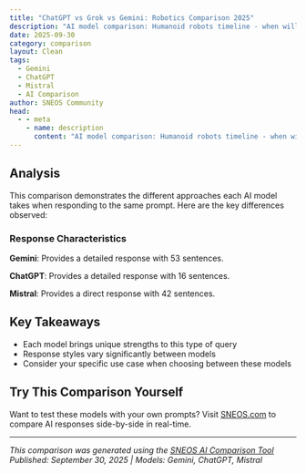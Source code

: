 ```yaml
---
title: "ChatGPT vs Grok vs Gemini: Robotics Comparison 2025"
description: "AI model comparison: Humanoid robots timeline - when will they replace human workers?..."
date: 2025-09-30
category: comparison
layout: Clean
tags:
  - Gemini
  - ChatGPT
  - Mistral
  - AI Comparison
author: SNEOS Community
head:
  - - meta
    - name: description
      content: "AI model comparison: Humanoid robots timeline - when will they replace human workers?..."
---
```


<ChatComparison
  title="ChatGPT vs Grok vs Gemini: Robotics Comparison 2025"
  prompt="Humanoid robots timeline - when will they replace human workers?"
  :responses='{
    "Gemini": "The question of when humanoid robots will replace human workers is a complex one, and there\u0027s no single definitive answer.  It depends on numerous factors including technological advancements, economic pressures, social acceptance, and the specific industry. Here\u0027s a breakdown of the timeline and influencing factors:\n\n**Near Term (Now - 5 Years):**\n\n*   **Limited Adoption in Specific Roles:**  We\u0027ll see continued and accelerating adoption of robots in areas that are dull, dirty, dangerous, and/or repetitive.  This is already happening in:\n    *   **Warehousing and Logistics:** Robots are already used for picking, packing, and sorting.  Expect to see more advanced systems handling more complex tasks.\n    *   **Manufacturing:**  Welding, painting, assembly line tasks.  Humanoid robots might be used in very specific, controlled environments, but mostly focused on automating singular tasks.\n    *   **Construction:** Automation of repetitive tasks such as bricklaying, welding, and concrete pouring.\n    *   **Security:** Patrolling, monitoring, and surveillance.\n    *   **Cleaning:**  Large-scale commercial cleaning (e.g., floor scrubbing in warehouses).\n*   **Collaboration over Replacement:**  The focus will largely be on *collaborative robots* (cobots) that work alongside humans, augmenting their abilities rather than completely replacing them.  This improves efficiency and safety.\n*   **Pilot Programs and Research:** Expect to see more pilot programs and research into humanoid robots in various sectors, but widespread deployment is unlikely.  Cost, technological limitations, and safety concerns will be significant barriers.\n*   **Skills Gap Widens:**  Even with increased automation, there will be a growing demand for skilled workers who can program, maintain, and repair robots.\n\n**Mid-Term (5-15 Years):**\n\n*   **Increased Autonomy and Dexterity:**  AI and machine learning will continue to improve, allowing robots to perform more complex tasks with less human intervention.  Dexterity and manipulation skills will also improve significantly.\n*   **Expanding Applications:**  More industries will find suitable applications for humanoid robots, particularly as costs decrease and capabilities increase. This might include:\n    *   **Healthcare:**  Assisting nurses with patient care, delivering medications, and performing basic check-ups. (Very limited use cases)\n    *   **Retail:**  Stocking shelves, assisting customers, and providing information (expecting to see limited use and more autonomous robots performing single tasks).\n    *   **Hospitality:**  Cleaning rooms, delivering room service, and providing basic concierge services.\n    *   **Agriculture:** Harvesting crops, planting seeds, and tending to livestock.\n*   **Growing Job Displacement:** Job losses in specific sectors will become more pronounced, particularly for low-skilled and repetitive tasks.  There will be a greater need for workforce retraining and adaptation.\n*   **Ethical and Societal Considerations:**  Discussions around the ethical implications of widespread robot adoption will intensify, including issues related to job displacement, bias in AI algorithms, and robot rights.\n\n**Long Term (15\u002B Years):**\n\n*   **Potential for Significant Transformation:**  If technological advancements continue at their current pace (which is not guaranteed), we could see a significant transformation in the workforce and society.\n*   **Wider Adoption Across Sectors:** Humanoid robots could potentially perform a wide range of tasks in various industries, including those that currently require significant human interaction and expertise.\n*   **New Job Categories Emerge:**  While some jobs will be lost, new job categories will emerge related to robotics, AI, and automation.  The nature of work will likely shift towards more creative, strategic, and interpersonal roles.\n*   **Universal Basic Income (UBI) Discussions:**  The potential for widespread job displacement could lead to serious consideration of alternative economic models such as UBI.\n*   **Unforeseen Consequences:**  The long-term consequences of widespread robot adoption are difficult to predict and could include unintended social, economic, and political effects.\n\n**Key Factors Influencing the Timeline:**\n\n*   **Technological Advancements:**\n    *   **AI and Machine Learning:** Progress in AI is crucial for robots to understand complex situations, learn new tasks, and adapt to changing environments.\n    *   **Dexterity and Manipulation:** Robots need to be able to manipulate objects with the same precision and dexterity as humans.\n    *   **Power Sources and Battery Life:**  Improving battery technology is essential for robots to operate for extended periods without needing to be recharged.\n    *   **Sensors and Perception:**  Robots need advanced sensors and perception systems to accurately perceive their surroundings and interact with the world.\n*   **Economic Factors:**\n    *   **Cost of Robots:** The cost of developing, manufacturing, and maintaining robots needs to decrease significantly before they become economically viable in many industries.\n    *   **Labor Costs:**  Rising labor costs can incentivize companies to invest in automation.\n    *   **Return on Investment (ROI):**  Businesses need to see a clear return on investment from implementing robots.\n*   **Social and Ethical Considerations:**\n    *   **Public Acceptance:**  Public perception of robots will influence their adoption.  Concerns about job displacement, safety, and ethical issues need to be addressed.\n    *   **Regulations and Laws:**  Governments will need to develop regulations and laws to address the ethical and societal implications of widespread robot adoption.\n    *   **Education and Retraining:**  Investing in education and retraining programs is crucial to prepare workers for the changing job market.\n*   **Industry-Specific Factors:**\n    *   **The nature of the work:** Some industries are more easily automated than others.\n    *   **Existing infrastructure:**  Some industries may require significant infrastructure upgrades to support the deployment of robots.\n    *   **Regulatory environment:**  Some industries are subject to stricter regulations that may limit the use of robots.\n\n**Conclusion:**\n\nWhile humanoid robots will undoubtedly play an increasingly important role in the future of work, a complete replacement of human workers is unlikely in the foreseeable future.  The most likely scenario is a gradual transition towards greater automation and collaboration between humans and robots, with significant shifts in the types of jobs available and the skills required to succeed.  The exact timeline will depend on the factors listed above, and there will be significant variations across different industries and regions. It is a complex and ever-evolving situation.\n\n**Important Note:** Any predictions about the future are inherently uncertain. Technological breakthroughs, economic shifts, and social changes could all significantly alter the timeline for robot adoption.\n",
    "ChatGPT": "There is no definitive timeline for when humanoid robots will fully replace human workers, as this depends on advances in technology, economics, ethics, and societal acceptance. However, I can provide an overview of the key milestones in humanoid robot development and some projections about their future impact on the workforce:\n\n**Past and Present Milestones:**\n\n- **1970s-1980s:** Early humanoid robots like WABOT-1 (developed in Japan) demonstrated basic walking and arm movement.\n- **2000s:** Honda\u2019s ASIMO robot, capable of walking, running, and performing simple tasks, showcased more advanced mobility.\n- **2010s:** Robots like Boston Dynamics\u2019 Atlas began to feature highly dynamic and agile movements, as well as some manipulation capabilities.\n- **2020s:** Development of robots such as Tesla\u2019s Optimus humanoid and improved AI for perception, language, and decision-making have accelerated. Robots are increasingly used in controlled environments for repetitive or dangerous tasks.\n\n**Current State:**\n\n- Humanoid robots can perform some specific tasks in factories, logistics, and customer service but are not yet able to fully replace human workers across diverse roles.\n- AI integration allows robots to assist but often requires human supervision.\n\n**Future Projections:**\n\n- **Within 10-20 years:** Continued improvements may allow humanoid robots to take on more complex, routine jobs involving physical labor and some social interaction.\n- **By 2040-2050:** Robots could replace humans in many manual and repetitive jobs, especially in manufacturing, delivery, and service industries, but full replacement in jobs involving creativity, complex decision-making, and emotional intelligence is unlikely.\n- **Beyond 2050:** Potential for broader automation of jobs as robots and AI become more advanced, but societal, legal, and ethical challenges will influence adoption.\n\n**Key Considerations:**\n\n- Even as robots improve, human oversight, adaptability, and uniquely human skills will remain important.\n- Economic factors, regulation, and public attitudes will shape how quickly humanoid robots replace human workers.\n- Many experts believe robots will augment rather than fully replace humans, leading to changes in job nature rather than wholesale replacement.\n\nIn summary, humanoid robots are progressing steadily but widespread replacement of human workers is likely several decades away and will happen unevenly across sectors. The transition will be gradual, combining robot and human collaboration.",
    "Mistral": "Predicting the exact timeline for when humanoid robots will replace human workers is complex and depends on various technological, economic, social, and ethical factors. However, we can look at some milestones and trends to get a rough idea of the progress in this field.\n\n### Historical Milestones\n1. **1960s-1970s**: Early industrial robots, such as Unimate, began to be used in manufacturing.\n2. **1980s-1990s**: Advances in robotics led to more sophisticated industrial robots and the beginnings of service robots.\n3. **2000s**: Introduction of humanoid robots like Honda\u0027s ASIMO and Sony\u0027s QRIO.\n4. **2010s**: Development of more advanced humanoid robots like Boston Dynamics\u0027 Atlas and SoftBank\u0027s Pepper.\n\n### Current Trends\n1. **AI and Machine Learning**: Significant advancements in artificial intelligence and machine learning are making robots more capable of performing complex tasks.\n2. **Sensor Technology**: Improvements in sensors and computer vision are enhancing robots\u0027 ability to interact with their environment.\n3. **Collaborative Robots (Cobots)**: Robots designed to work alongside humans are becoming more common in manufacturing and other industries.\n4. **Service Robots**: Increasing use of robots in service industries, such as healthcare, hospitality, and retail.\n\n### Future Projections\n1. **2025-2030**: Widespread adoption of collaborative robots in manufacturing and logistics. Service robots may become more common in healthcare and hospitality.\n2. **2030-2040**: Humanoid robots may start to perform more complex tasks in various industries, including construction, agriculture, and customer service.\n3. **2040-2050**: Advanced humanoid robots could potentially replace human workers in a broader range of jobs, including those requiring more dexterity and social interaction.\n\n### Factors Influencing Adoption\n1. **Technological Advancements**: Continued improvements in AI, robotics, and sensor technology.\n2. **Economic Factors**: Cost-benefit analysis of using robots versus human labor.\n3. **Social and Ethical Considerations**: Public acceptance, job displacement concerns, and ethical guidelines for robot use.\n4. **Regulatory Environment**: Government policies and regulations affecting the deployment of robots.\n\n### Challenges\n1. **Technical Limitations**: Current humanoid robots still face challenges in dexterity, adaptability, and energy efficiency.\n2. **Ethical and Social Issues**: Concerns about job displacement, privacy, and the ethical treatment of robots.\n3. **Cost**: High initial investment and maintenance costs for advanced robots.\n\n### Conclusion\nWhile it is difficult to pinpoint an exact timeline, it is likely that humanoid robots will gradually replace human workers in certain sectors over the next few decades. The pace of this transition will depend on technological advancements, economic incentives, and societal acceptance. It is also important to note that the adoption of robots will likely create new job opportunities and transform existing ones, rather than simply replacing human workers."
  }'
  published-date="11:43"
/>

## Analysis

This comparison demonstrates the different approaches each AI model takes when responding to the same prompt. Here are the key differences observed:

### Response Characteristics

**Gemini**: Provides a detailed response with 53 sentences. 

**ChatGPT**: Provides a detailed response with 16 sentences. 

**Mistral**: Provides a direct response with 42 sentences. 

## Key Takeaways

- Each model brings unique strengths to this type of query
- Response styles vary significantly between models
- Consider your specific use case when choosing between these models

## Try This Comparison Yourself

Want to test these models with your own prompts? Visit [SNEOS.com](https://sneos.com) to compare AI responses side-by-side in real-time.

---

*This comparison was generated using the [SNEOS AI Comparison Tool](https://sneos.com)*
*Published: September 30, 2025 | Models: Gemini, ChatGPT, Mistral*
